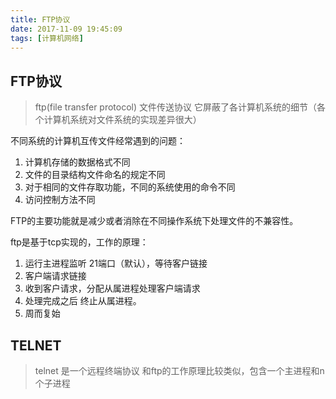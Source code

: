 ```yaml
---
title: FTP协议
date: 2017-11-09 19:45:09
tags: [计算机网络]
---
```


## FTP协议
> ftp(file transfer protocol)  文件传送协议 它屏蔽了各计算机系统的细节（各个计算机系统对文件系统的实现差异很大）

不同系统的计算机互传文件经常遇到的问题：
1. 计算机存储的数据格式不同
2. 文件的目录结构文件命名的规定不同
3. 对于相同的文件存取功能，不同的系统使用的命令不同
4. 访问控制方法不同

FTP的主要功能就是减少或者消除在不同操作系统下处理文件的不兼容性。

ftp是基于tcp实现的，工作的原理：
1. 运行主进程监听 21端口（默认），等待客户链接
2. 客户端请求链接
3. 收到客户请求，分配从属进程处理客户端请求
4. 处理完成之后 终止从属进程。
5.  周而复始


## TELNET
> telnet 是一个远程终端协议
和ftp的工作原理比较类似，包含一个主进程和n个子进程



